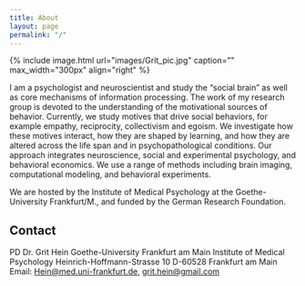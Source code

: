 ```yaml
---
title: About
layout: page
permalink: "/"
---
```

{% include image.html url="images/Grit_pic.jpg" caption="" max_width="300px" align="right" %}

I am a psychologist and neuroscientist and study the “social brain” as well as core mechanisms of information processing. The work of my research group is devoted to the understanding of the motivational sources of behavior. Currently, we study motives that drive social behaviors, for example empathy, reciprocity, collectivism and egoism. We investigate how these motives interact, how they are shaped by learning, and how they are altered across the life span and in psychopathological conditions. Our approach integrates neuroscience, social and experimental psychology, and behavioral economics. We use a range of methods including brain imaging, computational modeling, and behavioral experiments.

We are hosted by the Institute of Medical Psychology at the Goethe-University Frankfurt/M., and funded by the German Research Foundation.

## Contact

PD Dr. Grit Hein 
Goethe-University Frankfurt am Main 
Institute of Medical Psychology 
Heinrich-Hoffmann-Strasse 10 
D-60528 Frankfurt am Main 
Email: Hein@med.uni-frankfurt.de, grit.hein@gmail.com

[](mailto:grit.hein@gmail.com)